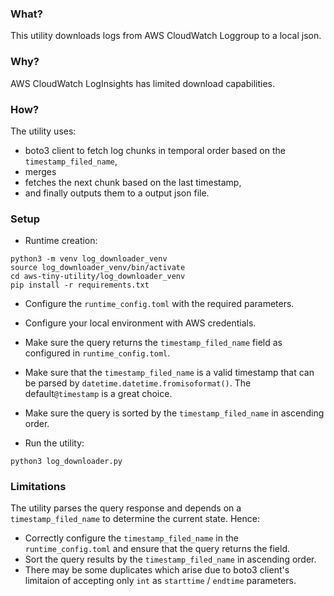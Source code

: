 ### What?
This utility downloads logs from AWS CloudWatch Loggroup to a local json.

### Why?
AWS CloudWatch LogInsights has limited download capabilities.

### How?
The utility uses:
- boto3 client to fetch log chunks in temporal order based on the `timestamp_filed_name`,
- merges
- fetches the next chunk based on the last timestamp,
- and finally outputs them to a output json file.

### Setup
- Runtime creation:
```
python3 -m venv log_downloader_venv
source log_downloader_venv/bin/activate
cd aws-tiny-utility/log_downloader_venv
pip install -r requirements.txt
```
- Configure the `runtime_config.toml` with the required parameters.
- Configure your local environment with AWS credentials.
- Make sure the query returns the `timestamp_filed_name` field as configured in `runtime_config.toml`.
- Make sure that the `timestamp_filed_name` is a valid timestamp that can be parsed by `datetime.datetime.fromisoformat()`. The default`@timestamp` is a great choice.
- Make sure the query is sorted by the `timestamp_filed_name` in ascending order.

- Run the utility:
```
python3 log_downloader.py
```

### Limitations
The utility parses the query response and depends on a `timestamp_filed_name` to determine the current state. Hence:
- Correctly configure the `timestamp_filed_name` in the `runtime_config.toml` and ensure that the query returns the field.
- Sort the query results by the `timestamp_filed_name` in ascending order.
- There may be some duplicates which arise due to boto3 client's limitaion of accepting only `int` as `starttime` / `endtime` parameters.
